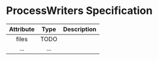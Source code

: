 # ProcessWriters Specification

<!---
@author Aleksandar Ivanov(ivanov0@hm.edu)
-->

| Attribute | Type | Description |
|:---------:|:----:|:-----------:|
files | TODO |
... | ... |
